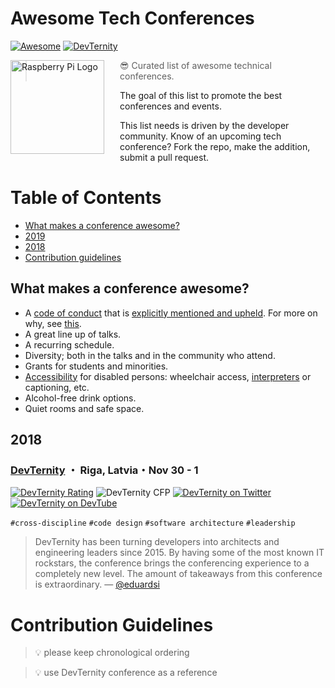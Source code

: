 # Awesome Tech Conferences

[![Awesome](https://cdn.rawgit.com/sindresorhus/awesome/d7305f38d29fed78fa85652e3a63e154dd8e8829/media/badge.svg)](https://github.com/sindresorhus/awesome)
[![DevTernity](https://img.shields.io/badge/DevTernity%202018-REGISTER-brightgreen.svg)](https://devternity.com)

<a href="https://www.raspberrypi.org"><img src="https://github.com/sindresorhus/awesome/raw/master/media/logo.svg?sanitize=true" alt="Raspberry Pi Logo" align="left" style="margin-right: 25px" height=150></a>

> 😎 Curated list of awesome technical conferences.

The goal of this list to promote the best conferences and events. 

This list needs is driven by the developer community. Know of an upcoming tech conference? Fork the repo, make the addition, submit a pull request.


# Table of Contents

- [What makes a conference awesome?](#what-makes-a-conference-awesome)
- [2019](#2019)
- [2018](#2018)
- [Contribution guidelines](#contribution-guidelines)


## What makes a conference awesome?

* A [code of conduct](http://incisive.nu/2014/codes-of-conduct/) that is [explicitly mentioned and upheld](https://modelviewculture.com/pieces/a-code-of-conduct-is-not-enough). For more on why, see [this](https://modelviewculture.com/pieces/making-tech-spaces-safe-for-diverse-faces).
* A great line up of talks.
* A recurring schedule.
* Diversity; both in the talks and in the community who attend.
* Grants for students and minorities.
* [Accessibility](https://modelviewculture.com/pieces/unlocking-the-invisible-elevator-accessibility-at-tech-conferences) for disabled persons: wheelchair access, [interpreters](http://www.linguabee.com/) or captioning, etc.
* Alcohol-free drink options.
* Quiet rooms and safe space.

## 2018

### [DevTernity](https://devternity.com) ・ Riga, Latvia・Nov 30 - 1
[![DevTernity Rating](https://img.shields.io/badge/Rating-A-brightgreen.svg?longCache=true&style=flat-square)](https://itconference.top)
![DevTernity CFP](https://img.shields.io/badge/CFP-x-red.svg?longCache=true&style=flat-square)
[![DevTernity on Twitter](https://img.shields.io/badge/@devternity-black.svg?logo=twitter&longCache=true&style=flat-square)](https://twitter.com/devternity)
[![DevTernity on DevTube](https://img.shields.io/badge/devternity-black.svg?logo=youtube&longCache=true&style=flat-square)](https://dev.tube/channel/DevTernity)

`#cross-discipline` `#code design` `#software architecture` `#leadership`

> DevTernity has been turning developers into architects and engineering leaders since 2015. By having some of the most known IT rockstars, the conference brings the conferencing experience to a completely new level. The amount of takeaways from this conference is extraordinary. — [@eduardsi](https://twitter.com/eduardsi)

# Contribution Guidelines

> :bulb: please keep chronological ordering

> :bulb: use DevTernity conference as a reference
